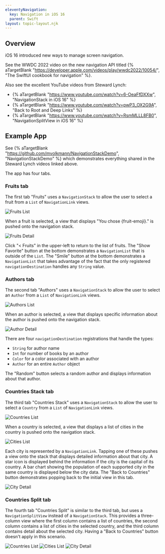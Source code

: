 ```yaml
---
eleventyNavigation:
  key: Navigation in iOS 16
  parent: Swift
layout: topic-layout.njk
---
```


## Overview

iOS 16 introduced new ways to manage screen navigation.

See the WWDC 2022 video on the new navigation API titled
{% aTargetBlank
"https://developer.apple.com/videos/play/wwdc2022/10054/",
"The SwiftUI cookbook for navigation" %}.

Also see the excellent YouTube videos from Steward Lynch:

- {% aTargetBlank "https://www.youtube.com/watch?v=6-OeaFfDXXw", "NavigationStack in iOS 16" %}
- {% aTargetBlank "https://www.youtube.com/watch?v=pwP3_OX2G9A", "Back to Root and Deep Links" %}
- {% aTargetBlank "https://www.youtube.com/watch?v=RsmMLLL8FB0", "NavigationSplitView in iOS 16" %}

## Example App

See {% aTargetBlank "https://github.com/mvolkmann/NavigationStackDemo",
"NavigationStackDemo" %} which demonstrates everything
shared in the Steward Lynch videos linked above.

The app has four tabs.

### Fruits tab

The first tab "Fruits" uses a `NavigationStack` to allow the user
to select a fruit from a `List` of `NavigationLink` views.

<img alt="Fruits List" href="images/swiftui-navigation-01-fruits.png" />

When a fruit is selected, a view that displays "You chose {fruit-emoji}."
is pushed onto the navigation stack.

<img alt="Fruits Detail" href="images/swiftui-navigation-02-fruit.png" />

Click "< Fruits" in the upper-left to return to the list of fruits.
The "Show Favorite" button at the bottom demonstrates a `NavigationList`
that is outside of the `List`.
The "Smile" button at the bottom demonstrates a `NavigationList`
that takes advantage of the fact that the only registered
`navigationDestination` handles any `String` value.

### Authors tab

The second tab "Authors" uses a `NavigationStack` to allow the user
to select an `Author` from a `List` of `NavigationLink` views.

<img alt="Authors List" href="images/swiftui-navigation-03-authors.png" />

When an author is selected, a view that displays specific information
about the author is pushed onto the navigation stack.

<img alt="Author Detail" href="images/swiftui-navigation-04-author.png" />

There are four `navigationDestination` registrations that handle the types:

- `String` for author name
- `Int` for number of books by an author
- `Color` for a color associated with an author
- `Author` for an entire `Author` object

The "Random" button selects a random author
and displays information about that author.

### Countries Stack tab

The third tab "Countries Stack" uses a `NavigationStack` to allow the user
to select a `Country` from a `List` of `NavigationLink` views.

<img alt="Countries List" href="images/swiftui-navigation-05-stack.png" />

When a country is selected, a view that displays a list of
cities in the country is pushed onto the navigation stack.

<img alt="Cities List" href="images/swiftui-navigation-06-stack.png" />

Each city is represented by a `NavigationLink`. Tapping one of these pushes
a view onto the stack that displays detailed information about that city.
A star icon is displayed behind the information
if the city is the capital of its country.
A bar chart showing the population of each supported city in the same country
is displayed below the city data.
The "Back to Countries" button demonstrates popping back to
the initial view in this tab.

<img alt="City Detail" href="images/swiftui-navigation-07-stack.png" />

### Countries Split tab

The fourth tab "Countries Split" is similar to the third tab,
but uses a `NavigationSplitView` instead of a `NavigationStack`.
This provides a three-column view where
the first column contains a list of countries,
the second column contains a list of cities in the selected country,
and the third column contains detail about the selected city.
Having a "Back to Countries" button doesn't apply in this scenario.

<img alt="Countries List" href="images/swiftui-navigation-08-split.png" />

<img alt="Cities List" href="images/swiftui-navigation-09-split.png" />

<img alt="City Detail" href="images/swiftui-navigation-10-split.png" />
